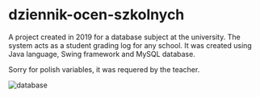 # dziennik-ocen-szkolnych
A project created in 2019 for a database subject at the university. The system acts as a student grading log for any school. It was created using Java language, Swing framework and MySQL database.

Sorry for polish variables, it was requered by the teacher.

![database](https://i.imgur.com/1yFd3qQ.png)
